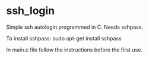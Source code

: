 # ssh_login
Simple ssh autologin programmed in C. Needs sshpass.

To install sshpass: sudo apt-get install sshpass

In main.c file follow the instructions before the first use.
